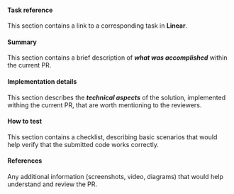 #### Task reference
This section contains a link to a corresponding task in **Linear**.
#### Summary
This section contains a brief description of **_what was accomplished_** within the current PR.
#### Implementation details
This section describes the **_technical aspects_** of the solution, implemented withing the current PR, that are worth mentioning to the reviewers.
#### How to test
This section contains a checklist, describing basic scenarios that would help verify that the submitted code works correctly.
#### References 
Any additional information (screenshots, video, diagrams) that would help understand and review the PR.

